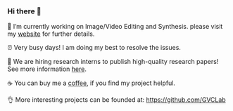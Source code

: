 ### Hi there 👋
🔭 I’m currently working on Image/Video Editing and Synthesis. please visit my [website](http://vinthony.github.io) for further details.

⏰ Very busy days! I am doing my best to resolve the issues.

📍 We are hiring research interns to publish high-quality research papers! See more information [here](https://zhuanlan.zhihu.com/p/423801997).

☕️ You can buy me a [coffee](https://www.buymeacoffee.com/vinthony), if you find my project helpful.

👌 More interesting projects can be founded at: https://github.com/GVCLab
